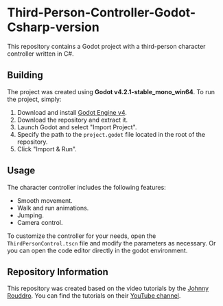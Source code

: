 # Third-Person-Controller-Godot-Csharp-version

This repository contains a Godot project with a third-person character controller written in C#.

## Building

The project was created using **Godot v4.2.1-stable_mono_win64**. To run the project, simply:

1. Download and install [Godot Engine v4](https://godotengine.org/download).
2. Download the repository and extract it.
3. Launch Godot and select "Import Project".
4. Specify the path to the `project.godot` file located in the root of the repository.
5. Click "Import & Run".

## Usage

The character controller includes the following features:

* Smooth movement.
* Walk and run animations.
* Jumping.
* Camera control.

To customize the controller for your needs, open the `ThirdPersonControl.tscn` file and modify the parameters as necessary. 
Or you can open the code editor directly in the godot environment.

## Repository Information

This repository was created based on the video tutorials by the [Johnny Rouddro](https://github.com/JohnnyRouddro). You can find the tutorials on their [YouTube channel](https://www.youtube.com/watch?v=C-1AerTEjFU).
